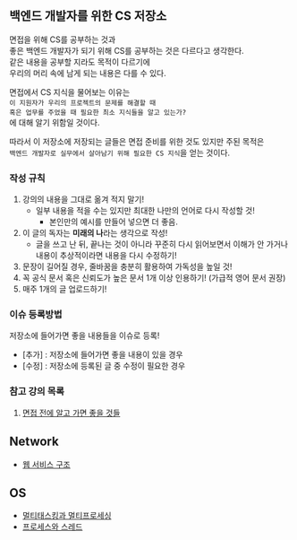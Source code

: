 ## 백엔드 개발자를 위한 CS 저장소

면접을 위해 CS를 공부하는 것과  
좋은 백엔드 개발자가 되기 위해 CS를 공부하는 것은 다르다고 생각한다.  
같은 내용을 공부할 지라도 목적이 다르기에  
우리의 머리 속에 남게 되는 내용은 다를 수 있다.

면접에서 CS 지식을 물어보는 이유는  
`이 지원자가 우리의 프로젝트의 문제를 해결할 때`    
`혹은 업무를 주었을 때 필요한 최소 지식들을 알고 있는가?`  
에 대해 알기 위함일 것이다.

따라서 이 저장소에 저장되는 글들은 면접 준비를 위한 것도 있지만 주된 목적은  
`백엔드 개발자로 실무에서 살아남기 위해 필요한 CS 지식`을 얻는 것이다.

### 작성 규칙
1. 강의의 내용을 그대로 옮겨 적지 말기!
    - 일부 내용을 적을 수는 있지만 최대한 나만의 언어로 다시 작성할 것! 
        - 본인만의 예시를 만들어 넣으면 더 좋음.
2. 이 글의 독자는 **미래의 나**라는 생각으로 작성!
    - 글을 쓰고 난 뒤, 끝나는 것이 아니라 꾸준히 다시 읽어보면서 이해가 안 가거나 내용이 추상적이라면 내용을 다시 수정하기!
3. 문장이 길어질 경우, 줄바꿈을 충분히 활용하여 가독성을 높일 것!
4. 꼭 공식 문서 혹은 신뢰도가 높은 문서 1개 이상 인용하기! (가급적 영어 문서 권장)
5. 매주 1개의 글 업로드하기!

### 이슈 등록방법
저장소에 들어가면 좋을 내용들을 이슈로 등록!
   - [추가] : 저장소에 들어가면 좋을 내용이 있을 경우
   - [수정] : 저장소에 등록된 글 중 수정이 필요한 경우

### 참고 강의 목록
1. [면접 전에 알고 가면 좋을 것들](https://www.inflearn.com/course/%EB%A9%B4%EC%A0%91-%EC%8B%A0%EC%9E%85-java-%EB%B0%B1%EC%95%A4%EB%93%9C-%EA%B0%9C%EB%B0%9C%EC%9E%90/dashboard)


## Network

- [웹 서비스 구조](/Network/웹_서비스_구조.md)

## OS
- [멀티태스킹과 멀티프로세싱](/OS/멀티태스킹_멀티프로세싱.md)
- [프로세스와 스레드](/OS/프로세스와_스레드.md)